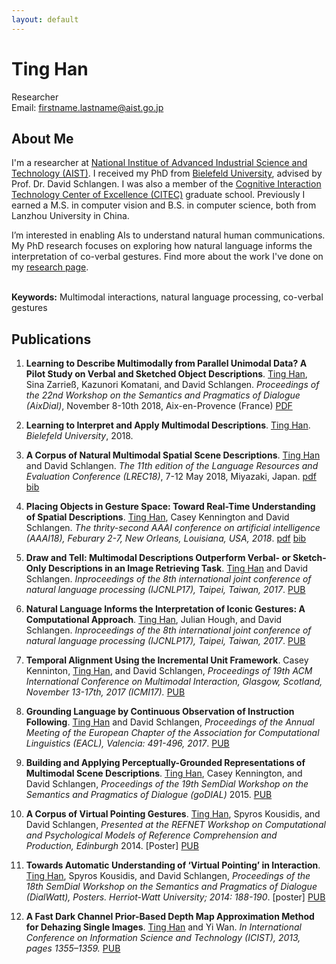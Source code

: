 ```yaml
---
layout: default
---
```


# Ting Han 

<!--<em>Curriculum Vitae: </em><a href="/files/CV_new.pdf" >target="_blank">PDF</a>  <small>(August, 2018)</small> <br>-->
Researcher<br>
Email: firstname.lastname@aist.go.jp <br><!---| <a href="mailto:dhawal.joharapurkar@gmail.com">dhawal.joharapurkar@gmail.com</a> <br>-->
<!--<em>Office: </em>UHG, C-5-204<br>-->
<!-- <p><a href="http://doodle.com/dhawaljoh" target="_blank">Meet me!</a> | <a href="http://flask.io/yoUm1" target="_blank">Assign me a task!</a> (please let me know you've added something!)</p> -->
<!--<hr width="600px">-->

<!--<hr style="height:10pt; visibility:hidden;" />-->

## About Me

I'm a researcher at <a href="https://www.aist.go.jp/waterfront/index_en.html" target="_blank"> National Institue of Advanced Industrial Science and Technology (AIST)</a>. I received my PhD from <a href="https://www.uni-bielefeld.de" target="_blank"> Bielefeld University</a>, advised by Prof. Dr. David Schlangen.  I was also a member of the <a href="http://www.cit-ec.de" target="_blank"> Cognitive Interaction Technology Center of Excellence (CITEC)</a> graduate school. Previously I earned a M.S. in computer vision and B.S. in computer science, both from Lanzhou University in China.


<!--<a href="http://www.dsg-bielefeld.de/dsg_wp/" target="_blank"><img src="images/dsglogo.png" alt="dsg" style="width:220px;" align="right"></a>-->


I’m interested in enabling AIs to understand natural human communications. My PhD research focuses on exploring how natural language informs the interpretation of co-verbal gestures. Find more about the work I've done on my  <a href="/research/" target="_blank">research page</a>. <br> <br>

<b>Keywords:</b> Multimodal interactions, natural language processing, co-verbal gestures

## Publications
1. **Learning to Describe Multimodally from Parallel Unimodal Data? A Pilot Study on Verbal and Sketched Object Descriptions**.   <u>Ting Han</u>,  Sina Zarrieß, Kazunori Komatani, and David Schlangen.  *Proceedings of the 22nd Workshop on the Semantics and Pragmatics of Dialogue (AixDial)*, November 8-10th 2018, Aix-en-Provence (France) [PDF](files/papers/semdial18.pdf)

1.  **Learning to Interpret and Apply Multimodal Descriptions**. <u>Ting Han</u>. *Bielefeld University*, 2018.

1. **A Corpus of Natural Multimodal Spatial Scene Descriptions**.  <u>Ting Han</u> and David Schlangen. *The 11th edition of the Language Resources and Evaluation Conference (LREC18)*, 7-12 May 2018, Miyazaki, Japan. [pdf](files/papers/lrec18.pdf)  [bib](bib/Hanlrec18.txt)

1. **Placing Objects in Gesture Space: Toward Real-Time Understanding of Spatial Descriptions**. <u>Ting Han</u>, Casey Kennington and David Schlangen.  *The thrity-second AAAI conference on artificial intelligence (AAAI18), Feburary 2-7, New Orleans, Louisiana, USA, 2018*. [pdf](files/papers/aaai18.pdf)   [bib](bib/HanEtalaaai18.txt) 

1.  **Draw and Tell: Multimodal Descriptions Outperform Verbal- or Sketch-Only Descriptions in an Image Retrieving Task**.  <u>Ting Han</u> and David Schlangen. *Inproceedings of  the 8th international joint conference of natural language processing (IJCNLP17), Taipei, Taiwan, 2017*.  [PUB](https://pub.uni-bielefeld.de/publication/2913598)

1.  **Natural Language Informs the Interpretation of Iconic Gestures: A Computational Approach**. <u>Ting Han</u>, Julian Hough, and David Schlangen. *Inproceedings of the 8th international joint conference of natural language processing (IJCNLP17), Taipei, Taiwan, 2017*.  [PUB](https://pub.uni-bielefeld.de/publication/2913599)


1. **Temporal Alignment Using the Incremental Unit Framework**. Casey Kenninton,  <u>Ting Han</u>, and David Schlangen, *Proceedings of 19th ACM International Conference on Multimodal Interaction, Glasgow, Scotland, November 13-17th, 2017 (ICMI17).*   [PUB](https://pub.uni-bielefeld.de/publication/2913600)

3. **Grounding Language by Continuous Observation of Instruction Following**.  <u>Ting Han</u> and David Schlangen, *Proceedings of the Annual Meeting of the European Chapter of the Association for Computational Linguistics (EACL), Valencia: 491-496, 2017*. [PUB](https://pub.uni-bielefeld.de/publication/2908812)

4. **Building and Applying Perceptually-Grounded Representations of Multimodal Scene Descriptions**. <u>Ting Han</u>, Casey Kennington, and David Schlangen, *Proceedings of the 19th SemDial Workshop on the Semantics and Pragmatics of Dialogue (goDIAL)* 2015. [PUB](https://pub.uni-bielefeld.de/publication/2758943)

5. **A Corpus of Virtual Pointing Gestures**. <u>Ting Han</u>, Spyros Kousidis, and David Schlangen, *Presented at the REFNET Workshop on Computational and Psychological Models of Reference Comprehension and Production, Edinburgh* 2014. [Poster] [PUB](https://pub.uni-bielefeld.de/publication/2685979)

6. **Towards Automatic Understanding of ‘Virtual Pointing’ in Interaction**.  <u>Ting Han</u>, Spyros Kousidis, and David Schlangen, *Proceedings of the 18th SemDial Workshop on the Semantics and Pragmatics of Dialogue (DialWatt), Posters. Herriot-Watt University; 2014: 188-190*. [poster] [PUB](https://pub.uni-bielefeld.de/publication/2685950)

7. **A Fast Dark Channel Prior-Based Depth Map Approximation Method for Dehazing Single Images**. <u>Ting Han</u> and Yi Wan. *In International Conference on Information Science and Technology (ICIST), 2013, pages 1355–1359.* [PUB](http://ieeexplore.ieee.org/abstract/document/6747789/) 


